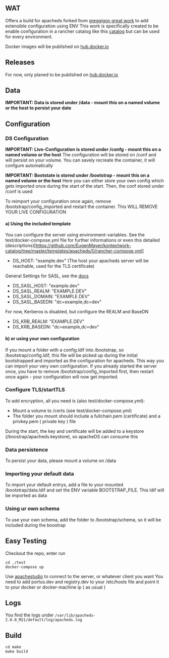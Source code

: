 ## WAT

Offers a build for apacheds forked from [greggigon great work](https://github.com/greggigon/apacheds) to add extensible configuration using ENV
This work is specifically created to be enable configuration in a rancher catalog like this [catalog](https://github.com/EugenMayer/kontextwork-catalog/tree/master/templates/apacheds)
but can be used for every environment.


Docker images will be published on [hub.docker.io](https://hub.docker.com/r/eugenmayer/apacheds/)

## Releases

For now, only planed to be published on [hub.docker.io](https://hub.docker.com/r/eugenmayer/apacheds/)

## Data

**IMPORTANT: Data is stored under /data - mount this on a named volume or the host to persist your date**

## Configuration

### DS Configuration

**IMPORTANT: Live-Configuration is stored under /confg - mount this on a named volume or the host**
The configuration will be stored on /conf and will persist on your volume. You can savely recreate the container, it will confgure automatically

**IMPORTANT: Bootstate is stored under /bootstrap - mount this on a named volume or the host**
Here you can either store your own config which gets imported once during the start of the start.
Then, the conf stored under /conf is used

To reimport your configuration once again, remove /bootstrap/config_imported and restart the container. This WILL REMOVE YOUR LIVE CONFIGURATION

#### a) Using the included template
You can configure the server using environment-variables. See the test/docker-compose.yml file for further informations or even this detailed (descriptions)[https://github.com/EugenMayer/kontextwork-catalog/tree/master/templates/apacheds/0/rancher-compose.yml]

+ DS_HOST: "example.dev" (The host your apacheds server will be reachable, used for the TLS certificate)

General Settings for SASL, see the [docs](http://directory.apache.org/apacheds/advanced-ug/4.1.2-sasl-authn.html)
+ DS_SASL_HOST: "example.dev"
+ DS_SASL_REALM: "EXAMPLE.DEV"
+ DS_SASL_DOMAIN: "EXAMPLE.DEV"
+ DS_SASL_BASEDN: "dc=example,dc=dev"

For now, Kerberos is disabled, but configure the REALM and BaseDN
+ DS_KRB_REALM: "EXAMPLE.DEV"
+ DS_KRB_BASEDN: "dc=example,dc=dev"

#### b) or using your own configuration
If you mount a folder with a config.ldif into /bootstrap, so /bootstrap/config.ldif, this file will be picked up
during the initial bootstrapped and imported as the configuration for apacheds. This way you can import your very own configuration.
If you already started the server once, you have to remove /bootstrap/config_imported first, then restart once again - your configuration
will now get imported.

### Configure TLS/startTLS

To add encryption, all you need is (also test/docker-compose.yml):

+ Mount a volume to /certs (see test/docker-compose.yml)
+ The folder you mount should include a fullchain.pem (certificate) and a privkey.pem ( private key ) file

During the start, the key and certificate will be added to a keystore (/boostrap/apacheds.keystore), so apacheDS can consume this

### Data persistence
To persist your data, please mount a volume on /data

### Importing your default data
To import your default entrys, add a file to your mounted /bootstrap/data.ldif and set the ENV variable BOOTSTRAP_FILE.
This ldif will be imported as data

### Using ur own schema
To use your own schema, add the folder to /bootstrap/schema, so it will be included during the boostrap

## Easy Testing

Checkout the repo, enter run

```
cd ./test
docker-compose up
```

Use [apachestudio](http://directory.apache.org/studio/downloads.html) to connect to the server, or whatever client you want
You need to add portus.dev and registry.dev to your /etc/hosts file and point it to your docker or docker-machine ip ( as usual )

## Logs

You find the logs under ```/var/lib/apacheds-2.0.0_M21/default/log/apacheds.log```
## Build

```
cd make
make build
```